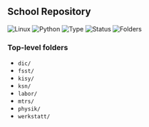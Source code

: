 ## School Repository

![Linux](https://img.shields.io/badge/OS-Linux-9cf?logo=linux)
![Python](https://img.shields.io/badge/Python-3.x-3776AB?logo=python&logoColor=white)
![Type](https://img.shields.io/badge/Type-School%20Repo-blueviolet)
![Status](https://img.shields.io/badge/Status-Active-brightgreen)
![Folders](https://img.shields.io/badge/Folders-8-informational)

### Top-level folders
- `dic/`
- `fsst/`
- `kisy/`
- `ksn/`
- `labor/`
- `mtrs/`
- `physik/`
- `werkstatt/` 
